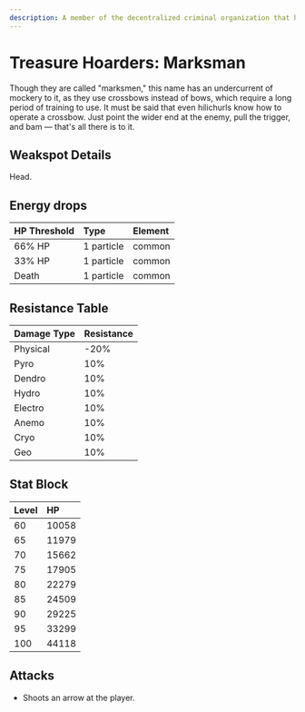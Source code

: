 ```yaml
---
description: A member of the decentralized criminal organization that has footprints all over the continent and even deep within unknown domains..
---
```


# Treasure Hoarders: Marksman

Though they are called "marksmen," this name has an undercurrent of mockery to it, as they use crossbows instead of bows, which require a long period of training to use. It must be said that even hilichurls know how to operate a crossbow. Just point the wider end at the enemy, pull the trigger, and bam — that's all there is to it.

## Weakspot Details

Head.

## Energy drops

| HP Threshold | Type | Element |
| :--- | :--- | :--- |
| 66% HP | 1 particle | common   
| 33% HP | 1 particle | common   
| Death | 1 particle | common  

## Resistance Table

| Damage Type | Resistance |
| :--- | :--- |
| Physical | -20% |
| Pyro | 10% |
| Dendro | 10% |
| Hydro | 10% |
| Electro | 10% |
| Anemo | 10% |
| Cryo | 10% |
| Geo | 10% |

## Stat Block

| Level | HP |
| :--- | :--- |
| 60 | 10058 |
| 65 | 11979 |
| 70 | 15662 |
| 75 | 17905 |
| 80 | 22279 |
| 85 | 24509 |
| 90 | 29225 |
| 95 | 33299 |
| 100 | 44118 |

## Attacks

* Shoots an arrow at the player.
